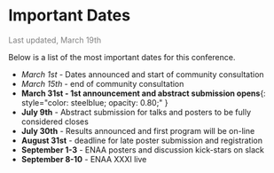 # Important Dates
<span style="color:gray">Last updated, March 19th</span>

Below is a list of the most important dates for this conference.


- *March 1st* - Dates announced and start of community consultation
- *March 15th* - end of community consultation
- **March 31st - 1st announcement and abstract submission opens**{: style="color: steelblue; opacity: 0.80;" }
- **July 9th** - Abstract submission for talks and posters to be fully considered closes
- **July 30th** - Results announced and first program will be on-line
- **August 31st** - deadline for late poster submission and registration
- **September 1-3** - ENAA posters and discussion kick-stars on slack
- **September 8-10** - ENAA XXXI live